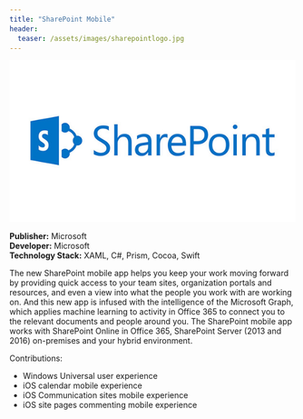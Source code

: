 ```yaml
---
title: "SharePoint Mobile"
header:  
  teaser: /assets/images/sharepointlogo.jpg
---
```


![SharePoint Mobile](/assets/images/sharepointlogo.jpg)

**Publisher:** Microsoft  
**Developer:** Microsoft  
**Technology Stack:** XAML, C#, Prism, Cocoa, Swift

The new SharePoint mobile app helps you keep your work moving forward by providing quick access to your team sites, organization portals and resources, and even a view into what the people you work with are working on. And this new app is infused with the intelligence of the Microsoft Graph, which applies machine learning to activity in Office 365 to connect you to the relevant documents and people around you. The SharePoint mobile app works with SharePoint Online in Office 365, SharePoint Server (2013 and 2016) on-premises and your hybrid environment.

Contributions:

- Windows Universal user experience
- iOS calendar mobile experience
- iOS Communication sites mobile experience
- iOS site pages commenting mobile experience

